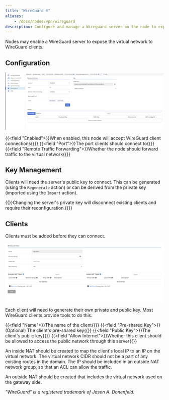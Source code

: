 ```yaml
---
title: "WireGuard ®"
aliases: 
    - /docs/nodes/vpn/wireguard
description: Configure and manage a Wireguard server on the node to expose the virtual network
---
```


Nodes may enable a WireGuard server to expose the virtual network to WireGuard clients.

## Configuration

![img](wireguard.png)

{{<field "Enabled">}}When enabled, this node will accept WireGuard client connections{{</field>}}
{{<field "Port">}}The port clients should connect to{{</field>}}
{{<field "Remote Traffic Forwarding">}}Whether the node should forward traffic to the virtual network{{</field>}}

## Key Management

Clients will need the server's public key to connect. This can be generated (using the `Regenerate` action) or can be derived from the private key (imported using the `Import` action).

{{<alert>}}Changing the server's private key will disconnect existing clients and require their reconfiguration.{{</alert>}}

## Clients

Clients must be added before they can connect.

![img](wg-client.png)

Each client will need to generate their own private and public key. Most WireGuard clients provide tools to do this.

{{<field "Name">}}The name of the client{{</field>}}
{{<field "Pre-shared Key">}}(Optional) The client's pre-shared key{{</field>}}
{{<field "Public Key">}}The client's public key{{</field>}}
{{<field "Allow Internet">}}Whether this client should be allowed to access the public network through this server{{</field>}}

An inside NAT should be created to map the client's local IP to an IP on the virtual network. The virtual network CIDR should not be a part of any existing routes in the domain. The IP should be included in an outside NAT network group, so that an ACL can allow the traffic.

An outside NAT should be created that includes the virtual network used on the gateway side.

_"WireGuard" is a registered trademark of Jason A. Donenfeld._
